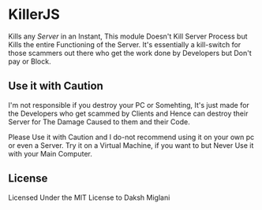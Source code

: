 # KillerJS

Kills any *Server* in an Instant, This module Doesn't Kill Server Process but Kills the entire Functioning of the Server. It's essentially a kill-switch for those scammers out there who get the work done by Developers but Don't pay or Block. 

## Use it with Caution

I'm not responsible if you destroy your PC or Somehting, It's just made for the Developers who get scammed by Clients and Hence can destroy their Server for The Damage Caused to them and their Code.

Please Use it with Caution and I do-not recommend using it on your own pc or even a Server. Try it on a Virtual Machine, if you want to but Never Use it with your Main Computer.


## License

Licensed Under the MIT License to Daksh Miglani